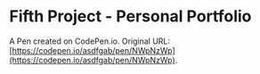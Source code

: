 # Fifth Project - Personal Portfolio

A Pen created on CodePen.io. Original URL: [https://codepen.io/asdfgab/pen/NWpNzWp](https://codepen.io/asdfgab/pen/NWpNzWp).

